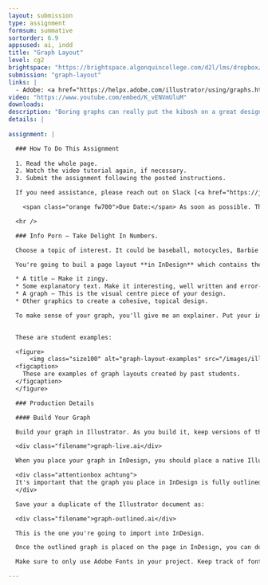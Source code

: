 ```yaml
---
layout: submission
type: assignment
formsum: summative
sortorder: 6.9
appsused: ai, indd
title: "Graph Layout"
level: cg2
brightspace: "https://brightspace.algonquincollege.com/d2l/lms/dropbox/user/folder_submit_files.d2l?db=289085&grpid=0&isprv=0&bp=0&ou=314364"
submission: "graph-layout"
links: |
  - Adobe: <a href="https://helpx.adobe.com/illustrator/using/graphs.html" title="Adobe: Graphs" target="_blank">Graphs</a>
video: "https://www.youtube.com/embed/K_vENVmUluM"
downloads:
description: "Boring graphs can really put the kibosh on a great design. As a designer, one of the most difficult and rewarding jobs is to transform boring data into exciting, engaging visuals. The challenge is to present so many numbers in a compelling way."
details: |
  
assignment: |

  ### How To Do This Assignment
  
  1. Read the whole page.
  2. Watch the video tutorial again, if necessary.
  3. Submit the assignment following the posted instructions.

  If you need assistance, please reach out on Slack [<a href="https://join.slack.com/t/2022graphicde-wu69873/shared_invite/zt-crlvp4tc-olmVUudBP3iCKBOEleiYSA" title="Link to Slack Workspace" target="_blank">Link to Slack workspace</a>]. Everyone must be on Slack!

    <span class="orange fw700">Due Date:</span> As soon as possible. The actual date is April 10, 2020

  <hr />

  ### Info Porn — Take Delight In Numbers.

  Choose a topic of interest. It could be baseball, motocycles, Barbie Dolls ... it's on you. Find some numbers related to it. So, for example, you could graph the powerband of the <a href="https://www.harley-davidson.com/us/en/motorcycles/2018/softail/fat-boy/detailed-specs-and-pricing.html" title="Harley Davidson Soft Tail Fat Boy" target="_blank">Harley Davidson Soft Tail Fat Boy</a>. In this specific example, you would graph horsepower on one axis and RPM on the other. Don't hesitate to pass your idea by me before you start.

  You're going to buil a page layout **in InDesign** which contains these elements:

  * A title — Make it zingy.
  * Some explanatory text. Make it interesting, well written and error-free.
  * A graph — This is the visual centre piece of your design.
  * Other graphics to create a cohesive, topical design.

  To make sense of your graph, you'll give me an explainer. Put your information in context, graphically. Your graph needs to be delivered in the form of a cohesive, unified page design — a letter-sized page. <strong>Create this layout in InDesign.</strong>

   
  These are student examples:

  <figure>
      <img class="size100" alt="graph-layout-examples" src="/images/illustrator-graph-layout/graphs-layout-student-examples.jpg">
  <figcaption>
    These are examples of graph layouts created by past students.
  </figcaption>
  </figure>

  ### Production Details

  #### Build Your Graph

  Build your graph in Illustrator. As you build it, keep versions of the artwork in a single file so you can revert to a previous version, if needed. Name your Illustrator file:

  <div class="filename">graph-live.ai</div>

  When you place your graph in InDesign, you should place a native Illustrator (.ai) document.

  <div class="attentionbox achtung">
  It's important that the graph you place in InDesign is fully outlined. Before you place your graph, make sure you duplicate your document. Ungroup your graph. Click <span class="command">OK</span>. Also, select this duplicate graph, then expand it using <span class="command">Object > Expand...</span>. Click <span class="command">OK</span>.
  </div>

  Save your a duplicate of the Illustrator document as:

  <div class="filename">graph-outlined.ai</div>

  This is the one you're going to import into InDesign.

  Once the outlined graph is placed on the page in InDesign, you can do the rest of the layout there. Avoid placing a whole Illustrator layout in InDesign. <em>Only import the outlined graph.</em>

  Make sure to only use Adobe Fonts in your project. Keep track of font usage under <span class="command">Type > Find Fonts...</span>. The only fonts in the list should be the ones you're using in your design.

---
```

